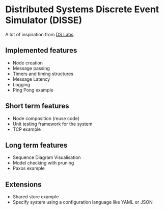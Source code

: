 # Distributed Systems Discrete Event Simulator (DISSE)

A lot of inspiration from [DS Labs](https://github.com/emichael/dslabs).

## Implemented features

- Node creation
- Message passing
- Timers and timing structures
- Message Latency
- Logging
- Ping Pong example

## Short term features

- Node composition (reuse code)
- Unit testing framework for the system
- TCP example

## Long term features

- Sequence Diagram Visualisation
- Model checking with pruning
- Paxos example

## Extensions

- Shared store example
- Specify system using a configuration language like YAML or JSON
